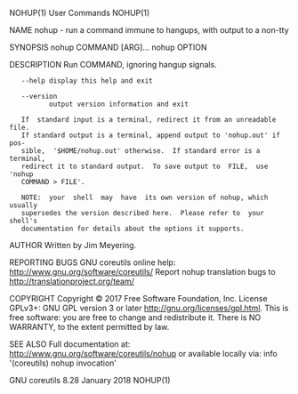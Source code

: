 NOHUP(1)                        User Commands                        NOHUP(1)

NAME
       nohup - run a command immune to hangups, with output to a non-tty

SYNOPSIS
       nohup COMMAND [ARG]...
       nohup OPTION

DESCRIPTION
       Run COMMAND, ignoring hangup signals.

       --help display this help and exit

       --version
              output version information and exit

       If  standard input is a terminal, redirect it from an unreadable file.
       If standard output is a terminal, append output to 'nohup.out' if pos‐
       sible,  '$HOME/nohup.out' otherwise.  If standard error is a terminal,
       redirect it to standard output.  To save output to  FILE,  use  'nohup
       COMMAND > FILE'.

       NOTE:  your  shell  may  have  its own version of nohup, which usually
       supersedes the version described here.  Please refer to  your  shell's
       documentation for details about the options it supports.

AUTHOR
       Written by Jim Meyering.

REPORTING BUGS
       GNU coreutils online help: <http://www.gnu.org/software/coreutils/>
       Report nohup translation bugs to <http://translationproject.org/team/>

COPYRIGHT
       Copyright  ©  2017 Free Software Foundation, Inc.  License GPLv3+: GNU
       GPL version 3 or later <http://gnu.org/licenses/gpl.html>.
       This is free software: you are free to  change  and  redistribute  it.
       There is NO WARRANTY, to the extent permitted by law.

SEE ALSO
       Full documentation at: <http://www.gnu.org/software/coreutils/nohup>
       or available locally via: info '(coreutils) nohup invocation'

GNU coreutils 8.28               January 2018                        NOHUP(1)

